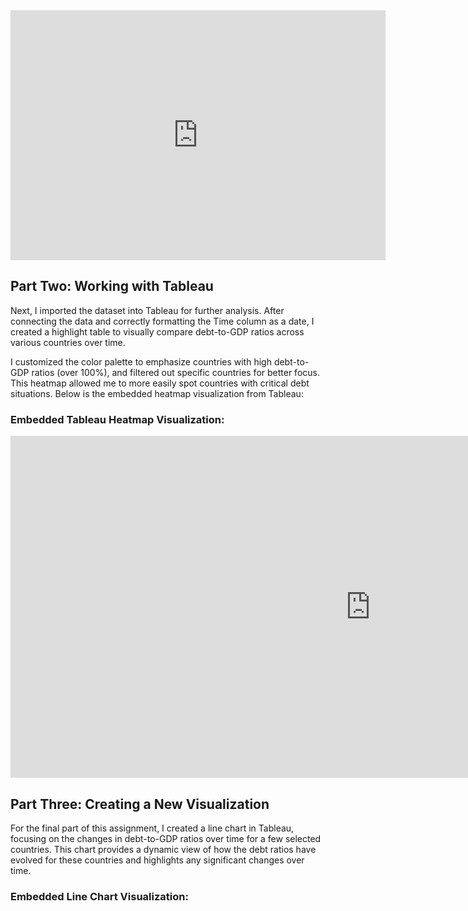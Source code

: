 <iframe width="600" height="400" src="https://data-viewer.oecd.org?chartId=e40d22d3-af6c-46d1-a859-ba153058360b" frameborder="0" allowfullscreen></iframe>

<h2>Part Two: Working with Tableau</h2>

<p>Next, I imported the dataset into Tableau for further analysis. After connecting the data and correctly formatting the Time column as a date, I created a highlight table to visually compare debt-to-GDP ratios across various countries over time.</p>

<p>I customized the color palette to emphasize countries with high debt-to-GDP ratios (over 100%), and filtered out specific countries for better focus. This heatmap allowed me to more easily spot countries with critical debt situations. Below is the embedded heatmap visualization from Tableau:</p>

<h3>Embedded Tableau Heatmap Visualization:</h3>

<iframe src="https://us-east-1.online.tableau.com/t/aponnamp-b2a709220c/views/VisualizingGovernmentDebt/VisualizingGovernmentDebt?:showVizHome=no&:embed=true" width="1152" height="547" frameborder="0"></iframe>

<h2>Part Three: Creating a New Visualization</h2>

<p>For the final part of this assignment, I created a line chart in Tableau, focusing on the changes in debt-to-GDP ratios over time for a few selected countries. This chart provides a dynamic view of how the debt ratios have evolved for these countries and highlights any significant changes over time.</p>

<h3>Embedded Line Chart Visualization:</h3>
<!-- You can add the embedded line chart iframe here -->

</body>
</html>
